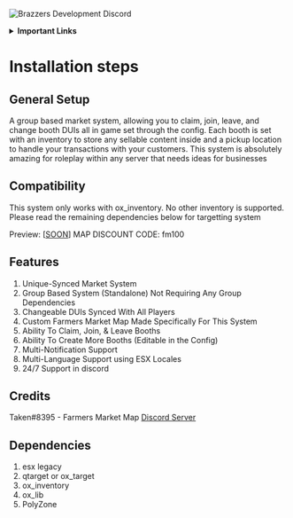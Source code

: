![Brazzers Development Discord](https://i.imgur.com/nXhPxIO.png)

<details>
    <summary><b>Important Links</b></summary>
        <p>
            <a href="https://discord.gg/J7EH9f9Bp3">
                <img alt="GitHub" src="https://logos-download.com/wp-content/uploads/2021/01/Discord_Logo_full.png"
                width="150" height="55">
            </a>
        </p>
        <p>
            <a href="https://ko-fi.com/mannyonbrazzers">
                <img alt="GitHub" src="https://uploads-ssl.webflow.com/5c14e387dab576fe667689cf/61e11149b3af2ee970bb8ead_Ko-fi_logo.png"
                width="150" height="55">
            </a>
        </p>
</details>

# Installation steps

## General Setup
A group based market system, allowing you to claim, join, leave, and change booth DUIs all in game set through the config. Each booth is set with an inventory to store any sellable content inside and a pickup location to handle your transactions with your customers. This system is absolutely amazing for roleplay within any server that needs ideas for businesses

## Compatibility
This system only works with ox_inventory. No other inventory is supported. Please read the remaining dependencies below for targetting system

Preview: [[SOON](https://youtu.be/3EoIAHtDX9U)]
MAP DISCOUNT CODE: fm100

## Features
1. Unique-Synced Market System
2. Group Based System (Standalone) Not Requiring Any Group Dependencies
3. Changeable DUIs Synced With All Players
4. Custom Farmers Market Map Made Specifically For This System
5. Ability To Claim, Join, & Leave Booths
6. Ability To Create More Booths (Editable in the Config)
7. Multi-Notification Support
8. Multi-Language Support using ESX Locales
9. 24/7 Support in discord

## Credits
Taken#8395 - Farmers Market Map [Discord Server]()

## Dependencies
1. esx legacy
2. qtarget or ox_target
3. ox_inventory
4. ox_lib
5. PolyZone

